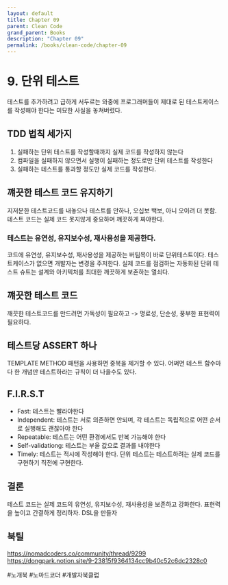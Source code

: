 ```yaml
---
layout: default
title: Chapter 09
parent: Clean Code
grand_parent: Books
description: "Chapter 09"
permalink: /books/clean-code/chapter-09
---
```


# 9. 단위 테스트
테스트를 추가하려고 급하게 서두르는 와중에 프로그래머들이 제대로 된 테스트케이스를 작성해야 한다는 미묘한 사실을 놓쳐버렸다.

## TDD 법칙 세가지
1. 실패하는 단위 테스트를 작성할때까지 실제 코드를 작성하지 않는다
2. 컴파일을 실패하지 않으면서 실행이 실패하는 정도로만 단위 테스트를 작성한다
3. 실패하는 테스트를 통과할 정도만 실제 코드를 작성한다.

## 꺠끗한 테스트 코드 유지하기
지저분한 테스트코드를 내놓으나 테스트를 안하나, 오십보 백보, 아니 오이려 더 못함.
테스트 코드는 실제 코드 못지않게 중요하며 꺠끗하게 짜야한다.

### 테스트는 유연성, 유지보수성, 재사용성을 제공한다.
코드에 유연성, 유지보수성, 재사용성을 제공하는 버팀목이 바로 단위테스트이다.
테스트케이스가 없으면 개발자는 변경을 주저한다.
실제 코드를 점검하는 자동화된 단위 테스트 슈트는 설계와 아키텍처를 최대한 깨끗하게 보존하는 열쇠다. 

## 꺠끗한 테스트 코드
깨끗한 테스트코드를 만드려면 가독성이 필요하고 -> 명료성, 단순성, 풍부한 표현력이 필요하다.

## 테스트당 ASSERT 하나
TEMPLATE METHOD 패턴을 사용하면 중복을 제거할 수 있다. 
어쩌면 테스트 함수마다 한 개념만 테스트하라는 규칙이 더 나을수도 있다.

## F.I.R.S.T
- Fast: 테스트는 빨라야한다
- Independent: 테스트는 서로 의존하면 안되며, 각 테스트는 독립적으로 어떤 순서로 실행해도 괜찮아야 한다
- Repeatable: 테스트는 어떤 환경에서도 반복 가능해야 한다
- Self-validationg: 테스트는 부울 값으로 결과를 내야한다
- Timely: 테스트는 적시에 작성해야 한다. 단위 테스트는 테스트하려는 실제 코드를 구현하기 직전에 구현한다.

## 결론
테스트 코드는 실제 코드의 유연성, 유지보수성, 재사용성을 보존하고 강화한다. 
표현력을 높이고 간결하게 정리하자. DSL을 만들자 

## 북틸
https://nomadcoders.co/community/thread/9299
https://dongpark.notion.site/9-23815f9364134cc9b40c52c6dc2328c0

#노개북 #노마드코더 #개발자북클럽
